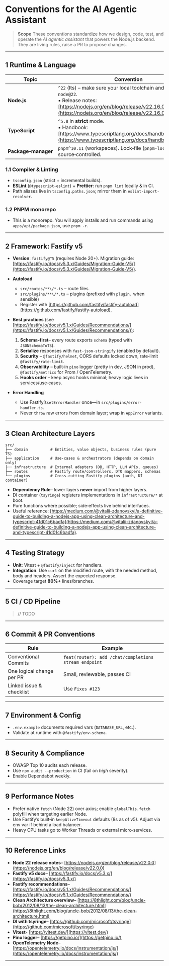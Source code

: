 # Conventions for the AI Agentic Assistant

> **Scope** These conventions standardize how we design, code, test, and operate the *AI agentic assistant* that powers the Node.js backend.  They are living rules, raise a PR to propose changes.

---

## 1 Runtime & Language

| Topic               | Convention                                                                                                                                                                         |
| ------------------- |------------------------------------------------------------------------------------------------------------------------------------------------------------------------------------|
| **Node.js**         | `^22` (lts) – make sure your local toolchain and CI use `node@22`.<br>▪︎ Release notes: [https://nodejs.org/en/blog/release/v22.16.0](https://nodejs.org/en/blog/release/v22.16.0) |
| **TypeScript**      | `^5.8` in **strict** mode.<br>▪︎ Handbook: [https://www.typescriptlang.org/docs/handbook/intro.html](https://www.typescriptlang.org/docs/handbook/intro.html)                      |
| **Package‑manager** | `pnpm^10.11` (workspaces).  Lock‑file (`pnpm-lock.yaml`) is source‑controlled.                                                                                                     |

### 1.1 Compiler & Linting

* `tsconfig.json` (strict + incremental builds).
* **ESLint** (`@typescript-eslint`) + **Prettier**: run `pnpm lint` locally & in CI.
* Path aliases live in `tsconfig.paths.json`; mirror them in `eslint-import-resolver`.

### 1.2 PNPM monorepo
* This is a monorepo. You will apply installs and run commands using `apps/api/package.json`, use `pnpm -r`. 
---

## 2 Framework: Fastify v5

* **Version**: `fastify@^5` (requires Node 20+).  Migration guide: [https://fastify.io/docs/v5.3.x/Guides/Migration-Guide-V5/](https://fastify.io/docs/v5.3.x/Guides/Migration-Guide-V5/).
* **Autoload**

    * `src/routes/**\/*.ts` – route files
    * `src/plugins/**\/*.ts` – plugins (prefixed with `plugin.` when sensible)
    * Register with [https://github.com/fastify/fastify-autoload](https://github.com/fastify/fastify-autoload).
* **Best practices** (see [https://fastify.io/docs/v5.1.x/Guides/Recommendations/](https://fastify.io/docs/v5.1.x/Guides/Recommendations/)):

    1. **Schema‑first**– every route exports `schema` (typed with `JSONSchemaToTS`).
    2. **Serialize** responses with `fast-json-stringify` (enabled by default).
    3. **Security** – `@fastify/helmet`, CORS defaults locked down, rate‑limit `@fastify/rate-limit`.
    4. **Observability** – built‑in `pino` logger (pretty in dev, JSON in prod), `@fastify/metrics` for Prom / OpenTelemetry.
    5. **Hooks order** – keep async hooks minimal; heavy logic lives in services/use‑cases.
* **Error Handling**

    * Use Fastify’s`setErrorHandler` once—in `src/plugins/error-handler.ts`.
    * Never `throw` raw errors from domain layer; wrap in `AppError` variants.

---

## 3 Clean Architecture Layers

```
src/
├── domain          # Entities, value objects, business rules (pure TS)
├── application     # Use‑cases & orchestrators (depends on domain only)
├── infrastructure  # External adapters (DB, HTTP, LLM APIs, queues)
├── routes          # Fastify route/controllers, DTO mappers, schemas
└── plugins         # Cross‑cutting Fastify plugins (auth, DI container)
```

* **Dependency Rule**– lower layers **never** import from higher layers.
* DI container (`tsyringe`) registers implementations in `infrastructure/*` at boot.
* Pure functions where possible; side‑effects live behind interfaces.
* Useful reference: [https://medium.com/@vitalii-zdanovskyi/a-definitive-guide-to-building-a-nodejs-app-using-clean-architecture-and-typescript-41d01c6badfa](https://medium.com/@vitalii-zdanovskyi/a-definitive-guide-to-building-a-nodejs-app-using-clean-architecture-and-typescript-41d01c6badfa).

---

## 4 Testing Strategy

* **Unit**: Vitest + `@fastify/inject` for handlers.
* **Integration**: Use `curl` on the modified route, with the needed method, body and headers. Assert the expected response.
* Coverage target **80%+** lines/branches.

---

## 5 CI / CD Pipeline
> // TODO
--- 

## 6 Commit & PR Conventions

| Rule                      | Example                                               |
| ------------------------- | ----------------------------------------------------- |
| Conventional Commits      | `feat(router): add /chat/completions stream endpoint` |
| One logical change per PR | Small, reviewable, passes CI                          |
| Linked issue & checklist  | Use `Fixes #123`                                      |

---

## 7 Environment & Config

* `.env.example` documents required vars (`DATABASE_URL`, etc.).
* Validate at runtime with `@fastify/env-schema`.

---

## 8 Security & Compliance

* OWASP Top 10 audits each release.
* Use `npm audit --production` in CI (fail on *high* severity).
* Enable Dependabot weekly.

---

## 9 Performance Notes

* Prefer native `fetch` (Node 22) over axios; enable `globalThis.fetch` polyfill when targeting earlier Node.
* Use Fastify’s built‑in `keepAliveTimeout` defaults (8s as of v5).  Adjust via env var if behind a load balancer.
* Heavy CPU tasks go to Worker Threads or external micro‑services.

---

## 10 Reference Links

* **Node 22 release notes**– [https://nodejs.org/en/blog/release/v22.0.0](https://nodejs.org/en/blog/release/v22.0.0)
* **Fastify v5 docs**– [https://fastify.io/docs/v5.3.x/](https://fastify.io/docs/v5.3.x/)
* **Fastify recommendations**– [https://fastify.io/docs/v5.1.x/Guides/Recommendations/](https://fastify.io/docs/v5.1.x/Guides/Recommendations/)
* **Clean Architecture overview**– [https://8thlight.com/blog/uncle-bob/2012/08/13/the-clean-architecture.html](https://8thlight.com/blog/uncle-bob/2012/08/13/the-clean-architecture.html)
* **DI with tsyringe**– [https://github.com/microsoft/tsyringe](https://github.com/microsoft/tsyringe)
* **Vitest**- [https://vitest.dev/](https://vitest.dev/)
* **Pino logger**– [https://getpino.io/](https://getpino.io/)
* **OpenTelemetry Node**– [https://opentelemetry.io/docs/instrumentation/js/](https://opentelemetry.io/docs/instrumentation/js/)
---
